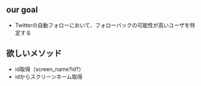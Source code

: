 ## our goal
- Twitterの自動フォローにおいて、フォローバックの可能性が高いユーザを特定する

## 欲しいメソッド

- id取得（screen_name?id?）
- idからスクリーンネーム取得
